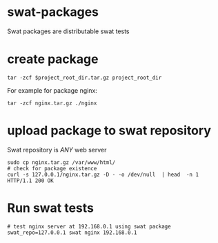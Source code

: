 # swat-packages

Swat packages are distributable swat tests

# create package

    tar -zcf $project_root_dir.tar.gz project_root_dir

For example for package nginx:

    tar -zcf nginx.tar.gz ./nginx

# upload package to swat repository 

Swat repository is _ANY_ web server 

    sudo cp nginx.tar.gz /var/www/html/
    # check for package existence
    curl -s 127.0.0.1/nginx.tar.gz -D - -o /dev/null  | head  -n 1
    HTTP/1.1 200 OK

# Run swat tests

    # test nginx server at 192.168.0.1 using swat package 
    swat_repo=127.0.0.1 swat nginx 192.168.0.1




